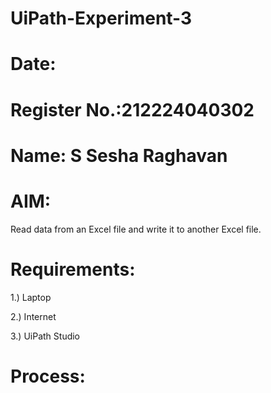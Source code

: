 # UiPath-Experiment-3
# Date:
# Register No.:212224040302
# Name: S Sesha Raghavan
# AIM:
Read data from an Excel file and write it to another Excel file.


# Requirements:
1.) Laptop

2.) Internet

3.) UiPath Studio
# Process:
